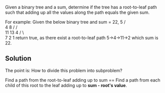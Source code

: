 Given a binary tree and a sum, determine if the tree has a root-to-leaf path such that adding up all the values along the path equals the given sum.

For example:
Given the below binary tree and sum = 22,
              5
             / \
            4   8
           /   / \
          11  13  4
         /  \      \
        7    2      1
return true, as there exist a root-to-leaf path 5->4->11->2 which sum is 22.


## Solution

The point is:  How to divide this problem into subproblem?

Find a path from the root-to-leaf adding up to sum == Find a path from each child of this root to the leaf adding up to **sum - root's value**.